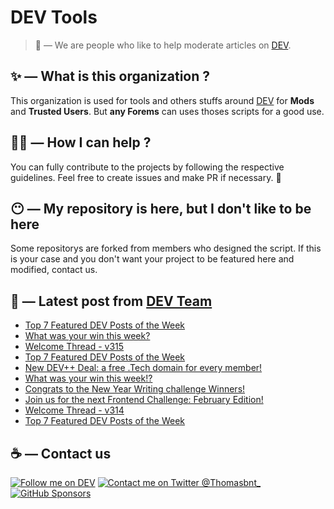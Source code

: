 # DEV Tools

> 🔧 — We are people who like to help moderate articles on [DEV](https://dev.to).

## ✨ — What is this organization ?

This organization is used for tools and others stuffs around [DEV](https://dev.to) for **Mods** and **Trusted Users**. But __any Forems__ can uses thoses scripts for a good use.


## 💪🏼 — How I can help ?

You can fully contribute to the projects by following the respective guidelines. Feel free to create issues and make PR if necessary. 🎉

## 😶 — My repository is here, but I don't like to be here

Some repositorys are forked from members who designed the script. If this is your case and you don't want your project to be featured here and modified, contact us.

## 📝 — Latest post from [DEV Team](https://dev.to/devteam)

<!-- BLOG-POST-LIST:START -->
- [Top 7 Featured DEV Posts of the Week](https://dev.to/devteam/top-7-featured-dev-posts-of-the-week-1nc5)
- [What was your win this week?](https://dev.to/devteam/what-was-your-win-this-week-2pib)
- [Welcome Thread - v315](https://dev.to/devteam/welcome-thread-v315-3n9p)
- [Top 7 Featured DEV Posts of the Week](https://dev.to/devteam/top-7-featured-dev-posts-of-the-week-11ep)
- [New DEV++ Deal: a free .Tech domain for every member!](https://dev.to/devteam/new-dev-deal-a-free-tech-domain-for-every-member-ipo)
- [What was your win this week!?](https://dev.to/devteam/what-was-your-win-this-week-28lf)
- [Congrats to the New Year Writing challenge Winners!](https://dev.to/devteam/congrats-to-the-new-year-writing-challenge-winners-2o35)
- [Join us for the next Frontend Challenge: February Edition!](https://dev.to/devteam/join-us-for-the-next-frontend-challenge-february-edition-3070)
- [Welcome Thread - v314](https://dev.to/devteam/welcome-thread-v314-266h)
- [Top 7 Featured DEV Posts of the Week](https://dev.to/devteam/top-7-featured-dev-posts-of-the-week-157k)
<!-- BLOG-POST-LIST:END -->


## ☕ — Contact us

[![Follow me on DEV](https://img.shields.io/badge/dev.to-%2308090A.svg?&style=for-the-badge&logo=dev.to&logoColor=white&alt=devto)](https://dev.to/thomasbnt)
[![Contact me on Twitter @Thomasbnt_](https://img.shields.io/badge/Contact%20me%20on%20Twitter-%231DA1F2.svg?&style=for-the-badge&logo=twitter&logoColor=white&alt=twitter)](https://twitter.com/messages/1142357270-1142357270?text=Hello,%20I%20contact%20you%20from%20devtotools%20&recipient_id=1142357270) [![GitHub Sponsors](https://img.shields.io/badge/Sponsor%20me-%23EA54AE.svg?&style=for-the-badge&logo=github-sponsors&logoColor=white)](https://github.com/sponsors/thomasbnt)


